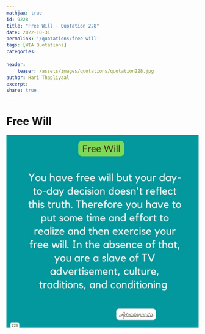 ```yaml
---
mathjax: true
id: 9228
title: "Free Will - Quotation 228"
date: 2022-10-31
permalink: '/quotations/free-will'
tags: [WIA Quotations] 
categories: 

header:
    teaser: /assets/images/quotations/quotation228.jpg
author: Hari Thapliyaal 
excerpt:
share: true 
---
```


# Free Will

![Free Will](/assets/images/quotations/quotation228.jpg)
